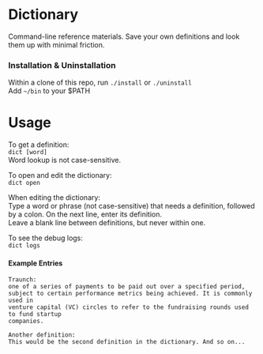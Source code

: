 # Dictionary

Command-line reference materials. Save your own definitions and look them up with minimal friction.

### Installation & Uninstallation
Within a clone of this repo, run `./install` or `./uninstall`  
Add `~/bin` to your $PATH  

# Usage
To get a definition:  
`dict [word]`  
Word lookup is not case-sensitive.  

To open and edit the dictionary:  
`dict open`  

When editing the dictionary:  
Type a word or phrase (not case-sensitive) that needs a definition, followed by a colon. On the next line, enter its definition.  
Leave a blank line between definitions, but never within one.  

To see the debug logs:  
`dict logs`
#### Example Entries
```
Traunch:  
one of a series of payments to be paid out over a specified period,
subject to certain performance metrics being achieved. It is commonly used in
venture capital (VC) circles to refer to the fundraising rounds used to fund startup
companies.  

Another definition:  
This would be the second definition in the dictionary. And so on...  
```
